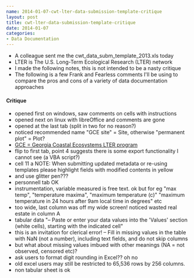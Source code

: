 ```yaml
---
name: 2014-01-07-cwt-lter-data-submission-template-critique
layout: post
title: cwt-lter-data-submission-template-critique
date: 2014-01-07
categories:
- Data Documentation
---
```


- A colleague sent me the cwt\_data\_subm\_template\_2013.xls today
- LTER is The U.S. Long-Term Ecological Research (LTER) network
- I made the following notes, this is not intended to be a nasty critique
- The following is a few Frank and Fearless comments I'll be using to compare the pros and cons of a variety of data documentation approaches

#### Critique

- opened first on windows, saw comments on cells with instructions
- opened next on linux with libreOffice and comments are gone
- opened at the last tab (split in two for no reason?)
- noticed recommended name "GCE site" = Site, otherwise "permanent plot" =      Plot?
- [GCE = Georgia Coastal Ecosystems LTER program](http://nsmn1.uh.edu/steve/research/gce/gce.htm)
- flip to first tab, point 4 suggests there is some export functionality I cannot see (a VBA script?)
- cell 11 a    NOTE: When submitting updated metadata or re-using templates please highlight fields with modified contents in yellow
- and use glitter pen???
- personnell tab OK
- instrumentation, variable measured is free text. ok but for eg "max temp", "temperature maxima", "maximum temperature (c)" "maximum temperature in 24 hours after 9am local time in degrees" etc
- too wide, last column was off my wide screen! noticed wasted real estate in column A
- tabular data "–  Paste or enter your data values into the 'Values' section (white cells), starting with the indicated cell"
- this is an invitation for clerical error!
–  Fill in missing values in the table with NaN (not a number), including text fields, and do not skip columns
- but what about missing values imbued with other meanings (NA = not observed, censored etc)?
- ask users to format digit rounding in Excel?? oh no
- old excel users may still be restricted to 65,536 rows by 256 columns.
- non tabular sheet is ok
